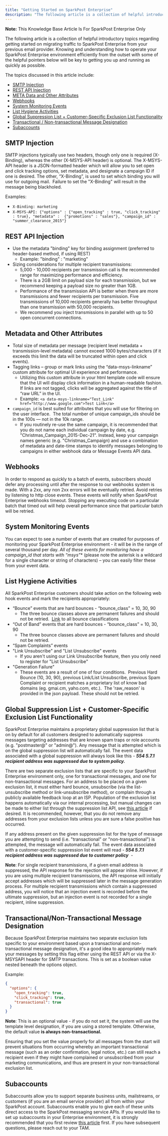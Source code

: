 ```yaml
---
title: "Getting Started on SparkPost Enterprise"
description: "The following article is a collection of helpful introductory topics regarding getting started on migrating traffic to SparkPost Enterprise from your previous email provider."
---
```


**Note:** This Knowledge Base Article Is For SparkPost Enterprise Only 

The following article is a collection of helpful introductory topics regarding getting started on migrating traffic to SparkPost Enterprise from your previous email provider. Knowing and understanding how to operate your SparkPost Enterprise environment efficiently from the outset with some of the helpful pointers below will be key to getting you up and running as quickly as possible.

The topics discussed in this article include:

* [SMTP Injection](#smtp-injection)
* [REST API Injection](#rest-api-injection)
* [META Data and Other Attributes](#metadata-and-other-attributes)
* [Webhooks](#webhooks)
* [System Monitoring Events](#system-monitoring-events)
* [List Hygiene Activities](#list-hygiene-activities)
* [Global Suppression List + Customer-Specific Exclusion List Functionality](#global-suppression-list-customer-specific-exclusion-list-functionality)
* [Transactional / Non-transactional Message Designation](#transactionalnon-transactional-message-designation)
* [Subaccounts](#subaccounts)

## SMTP Injection

SMTP injections typically use two headers, though only one is required (X-Binding), whereas the other (X-MSYS-API header) is optional. The X-MSYS-API header is a JSON-formatted header which will allow you to set open and click tracking options, set metadata, and designate a campaign ID if one is desired. The other, “X-Binding”, is used to set which binding you will use for outgoing mail.  Failure to set the "X-Binding" will result in the message being blackholed.

Examples:

* `X-Binding: marketing`
* `X-MSYS-API: {"options" : {"open_tracking" : true, "click_tracking" : true}, "metadata" :  {"promotions" : "sales"}, "campaign_id" : "summer_clearance_2015"}`

## REST API Injection

* Use the metadata "binding" key for binding assignment (preferred to header-based method, if using REST)
    * Example: "binding" : "marketing"
* Sizing considerations for multiple recipient transmissions:
    * ​5,000 - 10,000 recipients per transmission call is the recommended range for maximizing performance and efficiency.
    * There is a 2GB limit on payload size for each transmission, but we recommend keeping a payload size no greater than 1GB.
    * Performance of the transmission API is better when there are more transmissions and fewer recipients per transmission. Five transmissions of 10,000 recipients generally has better throughput than one transmission with 50,000 recipients.
    * We recommend you inject transmissions in parallel with up to 50 open concurrent connections.

## Metadata and Other Attributes

* Total size of metadata per message (recipient level metadata + transmission-level metadata) cannot exceed 1000 bytes/characters (if it exceeds this limit the data will be truncated within open and click events).
* Tagging links – group or mark links using the “data-msys-linkname” custom attribute for optimal UI experience and performance.
    * Utilizing this custom attribute in your html template code will ensure that the UI will display click information in a human-readable fashion. If links are not tagged, clicks will be aggregated against the title of “raw URL” in the UI.
    * Example: `<a data-msys-linkname="Test_Link" href="http://www.google.com">Test Link</a>`
* `campaign_id` is best suited for attributes that you will use for filtering on the user interface.  The total number of unique campaign_ids should be in the 100s — not in the 10k range.
    * If you routinely re-use the same campaign, it is recommended that you do not name each individual campaign by date, e.g. "Christmas_Campaign_2015-Dec-21". Instead, keep your campaign names generic (e.g. "Christmas_Campaign) and use a combination of metadata and date-time stamps to identify messages belonging to campaigns in either webhook data or Message Events API data.

## Webhooks

In order to respond as quickly to a batch of events, subscribers should defer any processing until after the response to our webhooks system is made. With a 2xx, any non 2xx errors will be eventually retried.
Avoid retries by listening to http close events. These events will notify when SparkPost Enterprise webhooks timeout. Stopping any executing code on a particular batch that timed out will help overall performance since that particular batch will be retried.

## System Monitoring Events

You can expect to see a number of events that are created for purposes of monitoring your SparkPost Enterprise environment - it will be in the range of several thousand per day. **All of these events for monitoring have a campaign_id that starts with “msys*”** (please note the asterisk is a wildcard for a single character or string of characters) – you can easily filter these from your event data.

## List Hygiene Activities

All SparkPost Enterprise customers should take action on the following web hook events and mark the recipients appropriately:

* “Bounce” events that are hard bounces - “bounce_class” = 10, 30, 90​
    * The three bounce classes above are permanent failures and should not be retried.  [Link](http://support.sparkpostelite.com/customer/portal/articles/1929896) to all bounce classifications
* “Out of Band” events that are hard bounces - “bounce_class” = 10, 30, 90​
    * The three bounce classes above are permanent failures and should not be retried.
* “Spam Complaints” events
* "Link Unsubscribe" and "List Unsubscribe" events
    * If you aren't using our Link Unsubscribe feature, then you only need to register for "List Unsubscribe"
* "Generation Failure"
    * These events are a result of one of four conditions.  Previous Hard Bounce (10, 30, 90), previous Link/List Unsubscribe, previous Spam Complaint or recipient matches a proprietary list of know bad domains (eg. gmai.cm, yaho.com, etc.).  The 'raw_reason' is provided in the json payload. These should not be retried.

## Global Suppression List + Customer-Specific Exclusion List Functionality

SparkPost Enterprise maintains a proprietary global suppression list that is on by default for all customers designed to automatically suppress messages targeting addresses that are known spam traps or role accounts (e.g. "postmaster@" or "admin@"). Any message that is attempted which is on the global suppression list will automatically fail. The event data associated with a global suppression will always look like this - ***554 5.7.1 recipient address was suppressed due to system policy.***

There are two separate exclusion lists that are specific to your SparkPost Enterprise environment only, one for transactional messages, and one for non-transactional messages. For an address to be placed on a given exclusion list, it must either hard bounce, unsubscribe (via the list-unsubscribe method or link-unsubscribe method), or complain through a publicly available feedback loop at an ISP. Population of the exclusion list happens automatically via our internal processing, but manual changes can be made to either list through the suppression list API, see [this article](https://www.sparkpost.com/api?_ga=1.143685045.1033930248.1481562971#/reference/suppression-list) if desired. It is recommended, however, that you do not remove any addresses from your exclusion lists unless you are sure a false positive has occurred.

If any address present on the given suppression list for the type of message you are attempting to send (i.e. "transactional" or "non-transactional") is attempted, the message will automatically fail. The event data associated with a customer-specific suppression list event will read - ***554 5.7.1 recipient address was suppressed due to customer policy***                                                                  - 

**Note**: For single recipient transmissions, if a given email address is suppressed, the API response for the rejection will appear inline. However, if you are using multiple recipient transmissions, the API response will initially accept addresses which will be suppressed later in the message generation process. For multiple recipient transmissions which contain a suppressed address, you will notice that an injection event is recorded before the ultimate suppression, but an injection event is not recorded for a single recipient, inline suppression.

## Transactional/Non-Transactional Message Designation

Because SparkPost Enterprise maintains two separate exclusion lists specific to your environment based upon a transactional and non-transactional message designation, it's a good idea to appropriately mark your messages by setting this flag either using the REST API or via the X-MSYSAPI header for SMTP transactions. This is set as a boolean value nested beneath the options object.

Example:

```json
{
  "options": {
    "open_tracking": true,
    "click_tracking": true,
    "transactional": true
  }
}
```

**Note**: This is an optional value - if you do not set it, the system will use the template level designation, if you are using a stored template. Otherwise, the default value **is always non-transactional.**

Ensuring that you set the value properly for all messages from the start will prevent situations from occurring whereby an important transactional message (such as an order confirmation, legal notice, etc.) can still reach a recipient even if they might have complained or unsubscribed from your marketing communications, and thus are present in your non-transactional exclusion list.

## Subaccounts

Subaccounts allow you to support separate business units, mailstreams, or customers (if you are an email service provider) all from within your SparkPost account. Subaccounts enable you to give each of these units direct access to the SparkPost messaging service APIs. If you would like to set up subaccounts in your Enterprise environment, it is strongly recommended that you first review [this article](https://support.sparkpostelite.com/customer/en/portal/articles/2360320-subaccounts-in-sparkpost-and-sparkpost-elite?b_id=8730) first. If you have subsequent questions, please reach out to your TAM.
